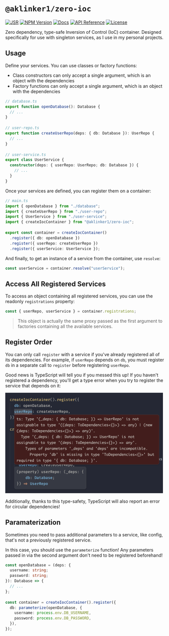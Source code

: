 # `@aklinker1/zero-ioc`

[![JSR](https://jsr.io/badges/@aklinker1/zero-ioc)](https://jsr.io/@aklinker1/zero-ioc) [![NPM Version](https://img.shields.io/npm/v/%40aklinker1%2Fzero-ioc?logo=npm&labelColor=red&color=white)](https://www.npmjs.com/package/@aklinker1/zero-ioc) [![Docs](https://img.shields.io/badge/Docs-blue?logo=readme&logoColor=white)](https://jsr.io/@aklinker1/zero-ioc) [![API Reference](https://img.shields.io/badge/API%20Reference-blue?logo=readme&logoColor=white)](https://jsr.io/@aklinker1/zero-ioc/doc) [![License](https://img.shields.io/npm/l/%40aklinker1%2Fzero-ioc)](https://github.com/aklinker1/zero-ioc/blob/main/LICENSE)

Zero dependency, type-safe Inversion of Control (IoC) container. Designed specifically for use with singleton services, as I use in my personal projects.

## Usage

Define your services. You can use classes or factory functions:

- Class constructors can only accept a single argument, which is an object with the dependencies
- Factory functions can only accept a single argument, which is an object with the dependencies

```ts
// database.ts
export function openDatabase(): Database {
  // ...
}

// user-repo.ts
export function createUserRepo(deps: { db: Database }): UserRepo {
  // ...
}

// user-service.ts
export class UserService {
  constructor(deps: { userRepo: UserRepo; db: Database }) {
    // ...
  }
}
```

Once your services are defined, you can register them on a container:

```ts
// main.ts
import { openDatabase } from "./database";
import { createUserRepo } from "./user-repo";
import { UserService } from "./user-service";
import { createIocContainer } from "@aklinker1/zero-ioc";

export const container = createIocContainer()
  .register({ db: openDatabase })
  .register({ userRepo: createUserRepo })
  .register({ userService: UserService });
```

And finally, to get an instance of a service from the container, use `resolve`:

```ts
const userService = container.resolve("userService");
```

## Access All Registered Services

To access an object containing all registered services, you can use the readonly `registrations` property:

```ts
const { userRepo, userService } = container.registrations;
```

> This object is actually the same proxy passed as the first argument to factories containing all the available services.

## Register Order

You can only call `register` with a service if you've already registered all of its dependencies. For example, if `userRepo` depends on `db`, you must register `db` in a separate call to `register` before registering `userRepo`.

Good news is TypeScript will tell you if you messed this up! If you haven't registered a dependency, you'll get a type error when you try to register the service that depends on it:

<img width="500" alt="Example type error" src="https://github.com/aklinker1/zero-ioc/raw/main/.github/dependency-type-error.png">

Additionally, thanks to this type-safety, TypeScript will also report an error for circular dependencies!

## Paramaterization

Sometimes you need to pass additional parameters to a service, like config, that's not a previously registered service.

In this case, you should use the `parameterize` function! Any parameters passed in via the second argument don't need to be registered beforehand!

```ts
const openDatabase = (deps: {
  username: string;
  password: string;
}): Database => {
  // ...
};

const container = createIocContainer().register({
  db: parameterize(openDatabase, {
    username: process.env.DB_USERNAME,
    password: process.env.DB_PASSWORD,
  }),
});
```
